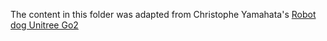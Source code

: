 The content in this folder was adapted from Christophe Yamahata's [Robot dog Unitree Go2](https://www.fab.com/listings/ec13616a-bc74-40b8-81df-a8e6c62d3e6f)
